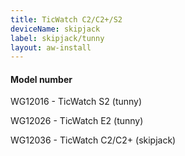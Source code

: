 ```yaml
---
title: TicWatch C2/C2+/S2
deviceName: skipjack
label: skipjack/tunny
layout: aw-install
---
```

<div class="callout callout-info">
    <h4>Model number</h4>
    <p>WG12016 - TicWatch S2 (tunny)</p>
    <p>WG12026 - TicWatch E2 (tunny)</p>
    <p>WG12036 - TicWatch C2/C2+ (skipjack)</p>
</div>
